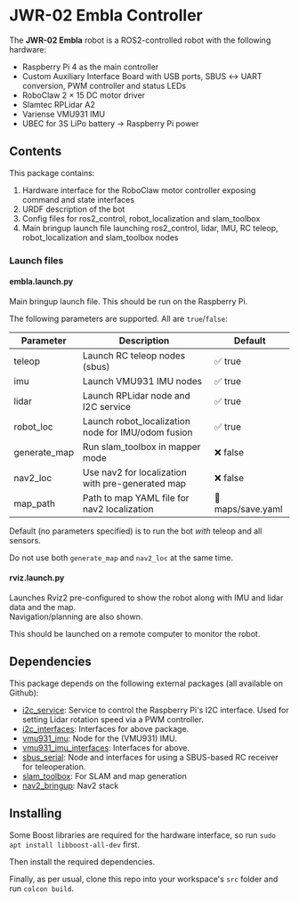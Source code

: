 # JWR-02 Embla Controller

The **JWR-02 Embla** robot is a ROS2-controlled robot with the following hardware:

- Raspberry Pi 4 as the main controller
- Custom Auxiliary Interface Board with USB ports, SBUS ↔︎ UART conversion, PWM controller and status LEDs
- RoboClaw 2 × 15 DC motor driver
- Slamtec RPLidar A2
- Variense VMU931 IMU
- UBEC for 3S LiPo battery → Raspberry Pi power

## Contents

This package contains:

1. Hardware interface for the RoboClaw motor controller exposing command and state interfaces
2. URDF description of the bot
3. Config files for ros2_control, robot_localization and slam_toolbox
4. Main bringup launch file launching ros2_control, lidar, IMU, RC teleop, robot_localization and slam_toolbox nodes

### Launch files

#### embla.launch.py

Main bringup launch file. This should be run on the Raspberry Pi.

The following parameters are supported. All are `true`/`false`:

| Parameter    | Description                                        | Default           |
| ------------ | -------------------------------------------------- | ----------------- |
| teleop       | Launch RC teleop nodes (sbus)                      | ✅ true           |
| imu          | Launch VMU931 IMU nodes                            | ✅ true           |
| lidar        | Launch RPLidar node and I2C service                | ✅ true           |
| robot_loc    | Launch robot_localization node for IMU/odom fusion | ✅ true           |
| generate_map | Run slam_toolbox in mapper mode                    | ❌ false          |
| nav2_loc     | Use nav2 for localization with pre-generated map   | ❌ false          |
| map_path     | Path to map YAML file for nav2 localization        | 📂 maps/save.yaml |

Default (no parameters specified) is to run the bot _with_ teleop and all sensors.

Do not use both `generate_map` and `nav2_loc` at the same time.

#### rviz.launch.py

Launches Rviz2 pre-configured to show the robot along with IMU and lidar data and the map.  
Navigation/planning are also shown.

This should be launched on a remote computer to monitor the robot.

## Dependencies

This package depends on the following external packages (all available on Github):

- [i2c_service](https://github.com/jenswilly/i2c_service): Service to control the Raspberry Pi's I2C interface. Used for setting Lidar rotation speed via a PWM controller.
- [i2c_interfaces](https://github.com/jenswilly/i2c_interfaces): Interfaces for above package.
- [vmu931_imu](https://github.com/jenswilly/vmu931_imu): Node for the (VMU931) IMU.
- [vmu931_imu_interfaces](https://github.com/jenswilly/vmu931_imu_interfaces): Interfaces for above.
- [sbus_serial](https://github.com/jenswilly/sbus_serial): Node and interfaces for using a SBUS-based RC receiver for teleoperation.
- [slam_toolbox](): For SLAM and map generation
- [nav2_bringup](): Nav2 stack

## Installing

Some Boost libraries are required for the hardware interface, so run `sudo apt install libboost-all-dev` first.

Then install the required dependencies.

Finally, as per usual, clone this repo into your workspace's `src` folder and run `colcon build`.
